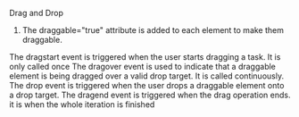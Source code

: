 Drag and Drop

1. The draggable="true" attribute is added to each element to make them draggable.

The dragstart event is triggered when the user starts dragging a task. It is only called once
The dragover event is used to indicate that a draggable element is being dragged over a valid drop target. It is called continuously.
The drop event is triggered when the user drops a draggable element onto a drop target.
The dragend event is triggered when the drag operation ends. it is when the whole iteration is finished